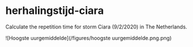 # herhalingstijd-ciara
Calculate the repetition time for storm Ciara (9/2/2020) in The Netherlands.

![Hoogste uurgemiddelde](/figures/hoogste uurgemiddelde.png.png)

